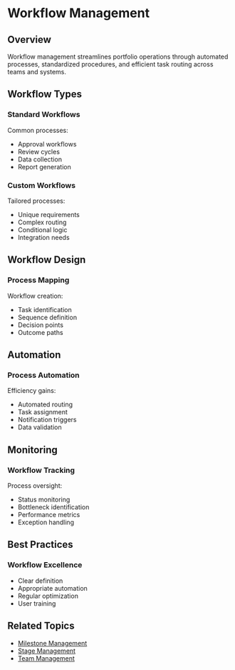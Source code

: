 # Workflow Management

## Overview

Workflow management streamlines portfolio operations through automated processes, standardized procedures, and efficient task routing across teams and systems.

## Workflow Types

### Standard Workflows

Common processes:

- Approval workflows
- Review cycles
- Data collection
- Report generation

### Custom Workflows

Tailored processes:

- Unique requirements
- Complex routing
- Conditional logic
- Integration needs

## Workflow Design

### Process Mapping

Workflow creation:

- Task identification
- Sequence definition
- Decision points
- Outcome paths

## Automation

### Process Automation

Efficiency gains:

- Automated routing
- Task assignment
- Notification triggers
- Data validation

## Monitoring

### Workflow Tracking

Process oversight:

- Status monitoring
- Bottleneck identification
- Performance metrics
- Exception handling

## Best Practices

### Workflow Excellence

- Clear definition
- Appropriate automation
- Regular optimization
- User training

## Related Topics

- [Milestone Management](milestones.md)
- [Stage Management](stages.md)
- [Team Management](../managing/users.md)
